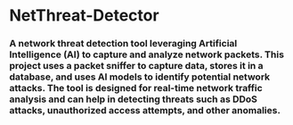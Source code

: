 # NetThreat-Detector



### A network threat detection tool leveraging Artificial Intelligence (AI) to capture and analyze network packets. This project uses a packet sniffer to capture data, stores it in a database, and uses AI models to identify potential network attacks. The tool is designed for real-time network traffic analysis and can help in detecting threats such as DDoS attacks, unauthorized access attempts, and other anomalies.
